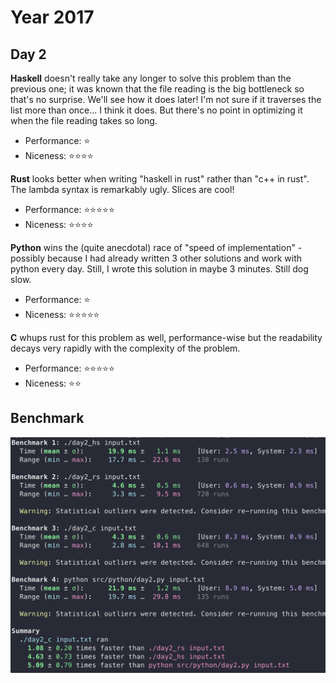 # Year 2017

## Day 2
**Haskell** doesn't really take any longer to solve this problem than the previous one; it was known that the file reading is the big bottleneck so that's no surprise. We'll see how it does later! I'm not sure if it traverses the list more than once... I think it does. But there's no point in optimizing it when the file reading takes so long.
- Performance: ⭐
- Niceness: ⭐⭐⭐⭐

**Rust** looks better when writing "haskell in rust" rather than "c++ in rust". The lambda syntax is remarkably ugly. Slices are cool!
- Performance: ⭐⭐⭐⭐⭐
- Niceness: ⭐⭐⭐⭐

**Python** wins the (quite anecdotal) race of "speed of implementation" - possibly because I had already written 3 other solutions and work with python every day. Still, I wrote this solution in maybe 3 minutes. Still dog slow.
- Performance: ⭐
- Niceness: ⭐⭐⭐⭐⭐

**C** whups rust for this problem as well, performance-wise but the readability decays very rapidly with the complexity of the problem.
- Performance: ⭐⭐⭐⭐⭐
- Niceness: ⭐⭐

## Benchmark
![Run times for the solutions to advent of code 2017 day 2](./static/aoc-2017-day2.png)

